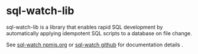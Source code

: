 # sql-watch-lib

sql-watch-lib is a library that enables rapid SQL development by automatically applying idempotent SQL scripts to a database on file change.

See [sql-watch npmjs.org](https://www.npmjs.com/package/sql-watch) or [sql-watch github](https://github.com/erichosick/sql-watch/tree/main/packages/sql-watch) for documentation details .
